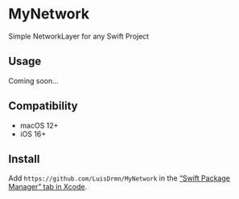 # MyNetwork
Simple NetworkLayer for any Swift Project

## Usage

Coming soon...

## Compatibility

- macOS 12+
- iOS 16+

## Install

Add `https://github.com/LuisDrmn/MyNetwork` in the [“Swift Package Manager” tab in Xcode](https://developer.apple.com/documentation/xcode/adding_package_dependencies_to_your_app).

